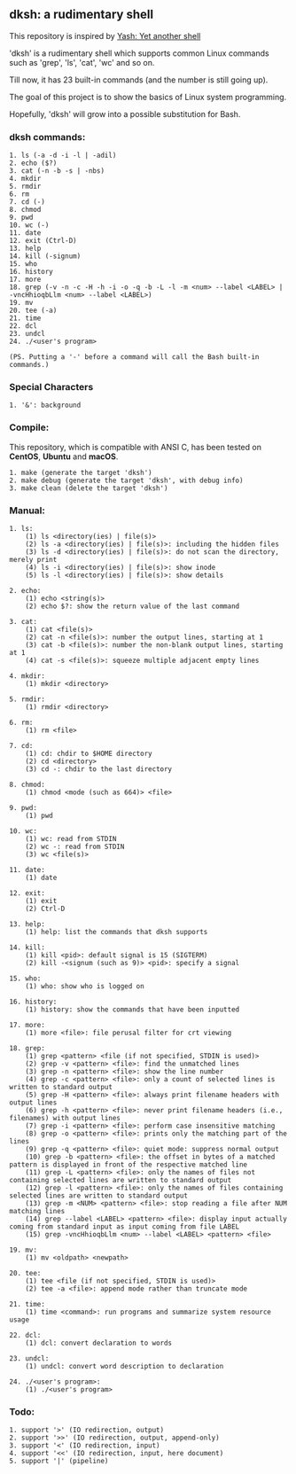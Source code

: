 ## dksh: a rudimentary shell

This repository is inspired by [Yash: Yet another shell](https://www.samiam.org/software/yash.html)

'dksh' is a rudimentary shell which supports common Linux commands such as 'grep', 'ls', 'cat', 'wc' and so on.

Till now, it has 23 built-in commands (and the number is still going up).

The goal of this project is to show the basics of Linux system programming.

Hopefully, 'dksh' will grow into a possible substitution for Bash.

### dksh commands:

    1. ls (-a -d -i -l | -adil)
    2. echo ($?)
    3. cat (-n -b -s | -nbs)
    4. mkdir
    5. rmdir
    6. rm
    7. cd (-)
    8. chmod
    9. pwd
    10. wc (-)
    11. date
    12. exit (Ctrl-D)
    13. help
    14. kill (-signum)
    15. who
    16. history
    17. more
    18. grep (-v -n -c -H -h -i -o -q -b -L -l -m <num> --label <LABEL> | -vncHhioqbLlm <num> --label <LABEL>)
    19. mv
    20. tee (-a)
    21. time
    22. dcl
    23. undcl
    24. ./<user's program>

    (PS. Putting a '-' before a command will call the Bash built-in commands.)

### Special Characters

    1. '&': background

### Compile:

This repository, which is compatible with ANSI C, has been tested on **CentOS**, **Ubuntu** and **macOS**.

    1. make (generate the target 'dksh')
    2. make debug (generate the target 'dksh', with debug info)
    3. make clean (delete the target 'dksh')

### Manual:

    1. ls:
        (1) ls <directory(ies) | file(s)>
        (2) ls -a <directory(ies) | file(s)>: including the hidden files
        (3) ls -d <directory(ies) | file(s)>: do not scan the directory, merely print
        (4) ls -i <directory(ies) | file(s)>: show inode
        (5) ls -l <directory(ies) | file(s)>: show details

    2. echo:
        (1) echo <string(s)>
        (2) echo $?: show the return value of the last command

    3. cat:
        (1) cat <file(s)>
        (2) cat -n <file(s)>: number the output lines, starting at 1
        (3) cat -b <file(s)>: number the non-blank output lines, starting at 1
        (4) cat -s <file(s)>: squeeze multiple adjacent empty lines

    4. mkdir:
        (1) mkdir <directory>

    5. rmdir:
        (1) rmdir <directory>

    6. rm:
        (1) rm <file>

    7. cd:
        (1) cd: chdir to $HOME directory
        (2) cd <directory>
        (3) cd -: chdir to the last directory

    8. chmod:
        (1) chmod <mode (such as 664)> <file>

    9. pwd:
        (1) pwd

    10. wc:
        (1) wc: read from STDIN
        (2) wc -: read from STDIN
        (3) wc <file(s)>

    11. date:
        (1) date

    12. exit:
        (1) exit
        (2) Ctrl-D

    13. help:
        (1) help: list the commands that dksh supports

    14. kill:
        (1) kill <pid>: default signal is 15 (SIGTERM)
        (2) kill -<signum (such as 9)> <pid>: specify a signal

    15. who:
        (1) who: show who is logged on

    16. history:
        (1) history: show the commands that have been inputted

    17. more:
        (1) more <file>: file perusal filter for crt viewing

    18. grep:
        (1) grep <pattern> <file (if not specified, STDIN is used)>
        (2) grep -v <pattern> <file>: find the unmatched lines
        (3) grep -n <pattern> <file>: show the line number
        (4) grep -c <pattern> <file>: only a count of selected lines is written to standard output
        (5) grep -H <pattern> <file>: always print filename headers with output lines
        (6) grep -h <pattern> <file>: never print filename headers (i.e., filenames) with output lines
        (7) grep -i <pattern> <file>: perform case insensitive matching
        (8) grep -o <pattern> <file>: prints only the matching part of the lines
        (9) grep -q <pattern> <file>: quiet mode: suppress normal output
        (10) grep -b <pattern> <file>: the offset in bytes of a matched pattern is displayed in front of the respective matched line
        (11) grep -L <pattern> <file>: only the names of files not containing selected lines are written to standard output
        (12) grep -l <pattern> <file>: only the names of files containing selected lines are written to standard output
        (13) grep -m <NUM> <pattern> <file>: stop reading a file after NUM matching lines
        (14) grep --label <LABEL> <pattern> <file>: display input actually coming from standard input as input coming from file LABEL
        (15) grep -vncHhioqbLlm <num> --label <LABEL> <pattern> <file>

    19. mv:
        (1) mv <oldpath> <newpath>

    20. tee:
        (1) tee <file (if not specified, STDIN is used)>
        (2) tee -a <file>: append mode rather than truncate mode

    21. time:
        (1) time <command>: run programs and summarize system resource usage

    22. dcl:
        (1) dcl: convert declaration to words

    23. undcl:
        (1) undcl: convert word description to declaration

    24. ./<user's program>:
        (1) ./<user's program>

### Todo:
    1. support '>' (IO redirection, output)
    2. support '>>' (IO redirection, output, append-only)
    3. support '<' (IO redirection, input)
    4. support '<<' (IO redirection, input, here document)
    5. support '|' (pipeline)

